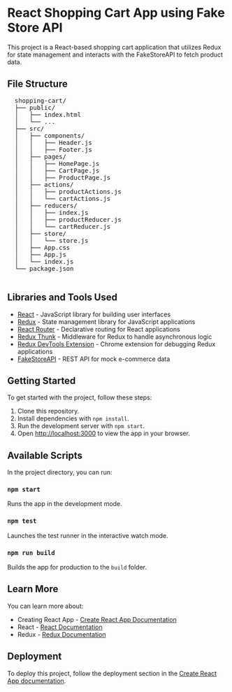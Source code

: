 <!DOCTYPE html>
<html lang="en">
<head>
  <meta charset="UTF-8">
  <meta name="viewport" content="width=device-width, initial-scale=1.0">
</head>
<body>

  <h1>React Shopping Cart App using Fake Store API</h1>

  <p>This project is a React-based shopping cart application that utilizes Redux for state management and interacts with the FakeStoreAPI to fetch product data.</p>

  <h2>File Structure</h2>
  <pre>
  shopping-cart/
  ├── public/
  │   ├── index.html
  │   └── ...
  ├── src/
  │   ├── components/
  │   │   ├── Header.js         <!-- Header component -->
  │   │   ├── Footer.js         <!-- Footer component -->
  │   ├── pages/
  │   │   ├── HomePage.js       <!-- Home page component -->
  │   │   ├── CartPage.js       <!-- Cart page component -->
  │   │   ├── ProductPage.js    <!-- Product page component -->
  │   ├── actions/
  │   │   ├── productActions.js <!-- Redux actions for products -->
  │   │   └── cartActions.js    <!-- Redux actions for cart -->
  │   ├── reducers/
  │   │   ├── index.js          <!-- Root reducer combining all reducers -->
  │   │   ├── productReducer.js <!-- Reducer for products -->
  │   │   └── cartReducer.js    <!-- Reducer for cart -->
  │   ├── store/
  │   │   └── store.js          <!-- Redux store configuration -->
  │   ├── App.css               <!-- Global CSS styles -->
  │   ├── App.js                <!-- Root component with routing -->
  │   └── index.js              <!-- Entry point of the application -->
  └── package.json
  </pre>

  <h2>Libraries and Tools Used</h2>
  <ul>
    <li><a href="https://reactjs.org/">React</a> - JavaScript library for building user interfaces</li>
    <li><a href="https://redux.js.org/">Redux</a> - State management library for JavaScript applications</li>
    <li><a href="https://reactrouter.com/">React Router</a> - Declarative routing for React applications</li>
    <li><a href="https://github.com/reduxjs/redux-thunk">Redux Thunk</a> - Middleware for Redux to handle asynchronous logic</li>
    <li><a href="https://github.com/reduxjs/redux-devtools-extension">Redux DevTools Extension</a> - Chrome extension for debugging Redux applications</li>
    <li><a href="https://fakestoreapi.com/">FakeStoreAPI</a> - REST API for mock e-commerce data</li>
  </ul>

  <h2>Getting Started</h2>
  <p>To get started with the project, follow these steps:</p>

  <ol>
    <li>Clone this repository.</li>
    <li>Install dependencies with <code>npm install</code>.</li>
    <li>Run the development server with <code>npm start</code>.</li>
    <li>Open <a href="http://localhost:3000">http://localhost:3000</a> to view the app in your browser.</li>
  </ol>

  <h2>Available Scripts</h2>
  <p>In the project directory, you can run:</p>

  <h3><code>npm start</code></h3>
  <p>Runs the app in the development mode.</p>

  <h3><code>npm test</code></h3>
  <p>Launches the test runner in the interactive watch mode.</p>

  <h3><code>npm run build</code></h3>
  <p>Builds the app for production to the <code>build</code> folder.</p>

  <h2>Learn More</h2>
  <p>You can learn more about:</p>
  <ul>
    <li>Creating React App - <a href="https://facebook.github.io/create-react-app/docs/getting-started">Create React App Documentation</a></li>
    <li>React - <a href="https://reactjs.org/docs/getting-started.html">React Documentation</a></li>
    <li>Redux - <a href="https://redux.js.org/introduction/getting-started">Redux Documentation</a></li>
  </ul>

  <h2>Deployment</h2>
  <p>To deploy this project, follow the deployment section in the <a href="https://facebook.github.io/create-react-app/docs/deployment">Create React App documentation</a>.</p>

</body>
</html>
